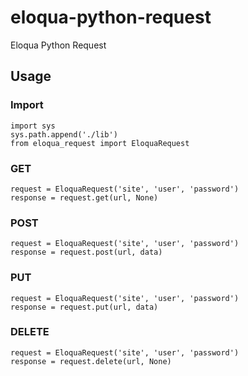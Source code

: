 eloqua-python-request
==================

Eloqua Python Request

## Usage

### Import
	import sys
	sys.path.append('./lib')
	from eloqua_request import EloquaRequest

### GET
	request = EloquaRequest('site', 'user', 'password')
	response = request.get(url, None)

### POST
	request = EloquaRequest('site', 'user', 'password')
	response = request.post(url, data)


### PUT
	request = EloquaRequest('site', 'user', 'password')
	response = request.put(url, data)


### DELETE
	request = EloquaRequest('site', 'user', 'password')
	response = request.delete(url, None)
